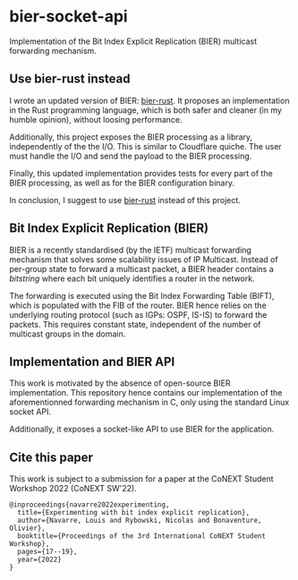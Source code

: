 # bier-socket-api

Implementation of the Bit Index Explicit Replication (BIER) multicast forwarding mechanism.

## Use bier-rust instead

I wrote an updated version of BIER: [bier-rust](https://github.com/louisna/bier-rust). It proposes an implementation in the Rust programming language, which is both safer and cleaner (in my humble opinion), without loosing performance.

Additionally, this project exposes the BIER processing as a library, independently of the the I/O. This is similar to Cloudflare quiche. The user must handle the I/O and send the payload to the BIER processing.

Finally, this updated implementation provides tests for every part of the BIER processing, as well as for the BIER configuration binary.

In conclusion, I suggest to use [bier-rust](https://github.com/louisna/bier-rust) instead of this project.

## Bit Index Explicit Replication (BIER)

BIER is a recently standardised (by the IETF) multicast forwarding mechanism that solves some scalability issues of IP Multicast. Instead of per-group state to forward a multicast packet, a BIER header contains a *bitstring* where each bit uniquely identifies a router in the network.

The forwarding is executed using the Bit Index Forwarding Table (BIFT), which is populated with the FIB of the router. BIER hence relies on the underlying routing protocol (such as IGPs: OSPF, IS-IS) to forward the packets. This requires constant state, independent of the number of multicast groups in the domain.

## Implementation and BIER API

This work is motivated by the absence of open-source BIER implementation. This repository hence contains our implementation of the aforementionned forwarding mechanism in C, only using the standard Linux socket API.

Additionally, it exposes a socket-like API to use BIER for the application.

## Cite this paper

This work is subject to a submission for a paper at the CoNEXT Student Workshop 2022 (CoNEXT SW'22).

```
@inproceedings{navarre2022experimenting,
  title={Experimenting with bit index explicit replication},
  author={Navarre, Louis and Rybowski, Nicolas and Bonaventure, Olivier},
  booktitle={Proceedings of the 3rd International CoNEXT Student Workshop},
  pages={17--19},
  year={2022}
}
```
